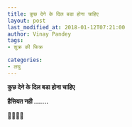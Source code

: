 ```yaml
---
title: कुछ देने के दिल बडा होना चाहिए
layout: post
last_modified_at: 2018-01-12T07:21:00
author: Vinay Pandey
tags:
- शुक्र की फिक्र

categories:
- लघु
---
```

**कुछ देने के दिल बडा होना चाहिए**

 **हैसियत नही .......**

🙏🌷🌷🙏


